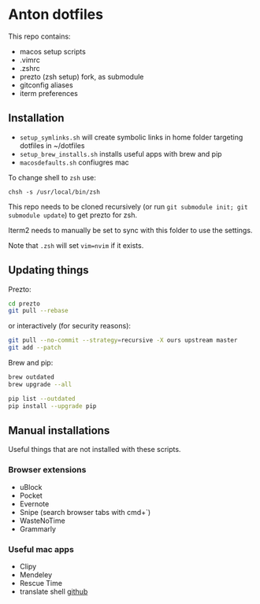 # Anton dotfiles

This repo contains:
- macos setup scripts
- .vimrc
- .zshrc
- prezto (zsh setup) fork, as submodule
- gitconfig aliases
- iterm preferences

## Installation

- `setup_symlinks.sh` will create symbolic links in home folder targeting dotfiles in ~/dotfiles
- `setup_brew_installs.sh` installs useful apps with brew and pip
- `macosdefaults.sh` confiugres mac

To change shell to `zsh` use: 
   
    chsh -s /usr/local/bin/zsh

This repo needs to be cloned recursively (or run `git submodule init; git submodule update`) to get prezto for zsh.

Iterm2 needs to manually be set to sync with this folder to use the settings.

Note that `.zsh` will set `vim=nvim` if it exists.

## Updating things

Prezto: 

```bash
cd prezto
git pull --rebase 
```
or interactively (for security reasons):
```bash
git pull --no-commit --strategy=recursive -X ours upstream master
git add --patch
```

Brew and pip:
```bash
brew outdated
brew upgrade --all
```


```bash
pip list --outdated
pip install --upgrade pip
```

## Manual installations
Useful things that are not installed with these scripts.

### Browser extensions
- uBlock
- Pocket
- Evernote
- Snipe (search browser tabs with cmd+`)
- WasteNoTime
- Grammarly

### Useful mac apps
- Clipy
- Mendeley
- Rescue Time
- translate shell [github](https://github.com/soimort/translate-shell)
